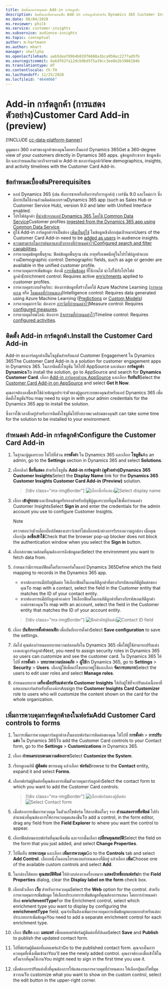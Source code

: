 ```yaml
---
title: ติดตั้งและกำหนดค่า Add-in การ์ดลูกค้า
description: ติดตั้งและตั้งค่าคอนฟิก Add-in การ์ดลูกค้าสำหรับ Dynamics 365 Customer Insights
ms.date: 08/04/2020
ms.reviewer: philk
ms.service: customer-insights
ms.subservice: audience-insights
ms.topic: conceptual
author: m-hartmann
ms.author: mhart
manager: shellyha
ms.openlocfilehash: aab5deaf89b4b019f6688a1bca950ec2277ad5fb
ms.sourcegitcommit: 6a6df62fa12dcb9bd5f5a39cc3ee0e2b3988184b
ms.translationtype: HT
ms.contentlocale: th-TH
ms.lasthandoff: 11/25/2020
ms.locfileid: "4644066"
---
```

# <a name="customer-card-add-in-preview"></a><span data-ttu-id="15123-103">Add-in การ์ดลูกค้า (การแสดงตัวอย่าง)</span><span class="sxs-lookup"><span data-stu-id="15123-103">Customer Card Add-in (preview)</span></span>

[!INCLUDE [cc-data-platform-banner](../includes/cc-data-platform-banner.md)]

<span data-ttu-id="15123-104">ดูมุมมอง 360 องศาของลูกค้าของคุณโดยตรงในแอป Dynamics 365</span><span class="sxs-lookup"><span data-stu-id="15123-104">Get a 360-degree view of your customers directly in Dynamics 365 apps.</span></span> <span data-ttu-id="15123-105">ดูข้อมูลประชากร ข้อมูลเชิงลึก และกำหนดเส้นเวลากิจกรรมด้วย Add-in ของการ์ดลูกค้า</span><span class="sxs-lookup"><span data-stu-id="15123-105">View demographics, insights, and activity timelines with the Customer Card Add-in.</span></span>

## <a name="prerequisites"></a><span data-ttu-id="15123-106">ข้อกำหนดเบื้องต้น</span><span class="sxs-lookup"><span data-stu-id="15123-106">Prerequisites</span></span>

- <span data-ttu-id="15123-107">แอป Dynamics 365 (เช่น ฮับการขายหรือฮับการบริการลูกค้า) เวอร์ชัน 9.0 และใหม่กว่า ซึ่งมีการเปิดใช้งานส่วนติดต่อแบบรวม</span><span class="sxs-lookup"><span data-stu-id="15123-107">Dynamics 365 app (such as Sales Hub or Customer Service Hub), version 9.0 and later with Unified Interface enabled.</span></span>
- <span data-ttu-id="15123-108">โปรไฟล์ลูกค้า [ที่นำเข้าจากแอป Dynamics 365 โดยใช้ Common Data Service](connect-power-query.md)</span><span class="sxs-lookup"><span data-stu-id="15123-108">Customer profiles [ingested from the Dynamics 365 app using Common Data Service](connect-power-query.md).</span></span>
- <span data-ttu-id="15123-109">ผู้ใช้ Add-in การ์ดลูกค้าจำเป็นต้อง [เพิ่มเป็นผู้ใช้](permissions.md) ในข้อมูลเชิงลึกกลุ่มเป้าหมาย</span><span class="sxs-lookup"><span data-stu-id="15123-109">Users of the Customer Card Add-in need to be [added as users](permissions.md) in audience insights.</span></span>
- <span data-ttu-id="15123-110">[ความสามารถในการค้นหาและตัวกรองที่กำหนดค่าไว้](search-filter-index.md)</span><span class="sxs-lookup"><span data-stu-id="15123-110">[Configured search and filter capabilities](search-filter-index.md).</span></span>
- <span data-ttu-id="15123-111">การควบคุมข้อมูลพื้นฐาน: ฟิลด์ข้อมูลพื้นฐาน เช่น อายุหรือเพศมีอยู่ในโปรไฟล์ลูกค้าแบบรวม</span><span class="sxs-lookup"><span data-stu-id="15123-111">Demographic control: Demographic fields, such as age or gender are available in the unified customer profile.</span></span>
- <span data-ttu-id="15123-112">การควบคุมการเพิ่มข้อมูล: ต้องมี [การเพิ่มข้อมูล](enrichment-hub.md) ที่ใช้งานได้ นำไปใช้กับโปรไฟล์ลูกค้า</span><span class="sxs-lookup"><span data-stu-id="15123-112">Enrichment control: Requires active [enrichments](enrichment-hub.md) applied to customer profiles.</span></span>
- <span data-ttu-id="15123-113">การควบคุมระบบอัจฉริยะ: ต้องการข้อมูลที่สร้างโดยใช้ Azure Machine Learning ([การคาดคะเน](predictions.md) หรือ [โดมเดลที่กำหนดเอง](custom-models.md))</span><span class="sxs-lookup"><span data-stu-id="15123-113">Intelligence control: Requires data generated using Azure Machine Learning ([Predictions](predictions.md) or [Custom Models](custom-models.md))</span></span>
- <span data-ttu-id="15123-114">การควบคุมการวัด: ต้องการ [การวัดที่กำหนดค่าไว้](measures.md)</span><span class="sxs-lookup"><span data-stu-id="15123-114">Measure control: Requires [configured measures](measures.md).</span></span>
- <span data-ttu-id="15123-115">การควบคุมไทม์ไลน์: ต้องการ [กิจกรรมที่กำหนดค่าไว้](activities.md)</span><span class="sxs-lookup"><span data-stu-id="15123-115">Timeline control: Requires [configured activities](activities.md).</span></span>

## <a name="install-the-customer-card-add-in"></a><span data-ttu-id="15123-116">ติดตั้ง Add-in การ์ดลูกค้า.</span><span class="sxs-lookup"><span data-stu-id="15123-116">Install the Customer Card Add-in</span></span>

<span data-ttu-id="15123-117">Add-in ของการ์ดลูกค้าเป็นโซลูชันสำหรับแอป Customer Engagement ใน Dynamics 365</span><span class="sxs-lookup"><span data-stu-id="15123-117">The Customer Card Add-in is a solution for customer engagement apps in Dynamics 365.</span></span> <span data-ttu-id="15123-118">ในการติดตั้งโซลูชัน ให้ไปที่ AppSource และค้นหา **การ์ดลูกค้า Dynamics**</span><span class="sxs-lookup"><span data-stu-id="15123-118">To install the solution, go to AppSource and search for **Dynamics Customer Card**.</span></span> <span data-ttu-id="15123-119">เลือก [Add-in การ์ดลูกค้าบน AppSource](https://appsource.microsoft.com/product/dynamics-365/mscrm.dynamics_365_customer_insights_customer_card_addin?tab=Overview) และเลือก **รับทันที**</span><span class="sxs-lookup"><span data-stu-id="15123-119">Select the [Customer Card Add-in on AppSource](https://appsource.microsoft.com/product/dynamics-365/mscrm.dynamics_365_customer_insights_customer_card_addin?tab=Overview) and select **Get It Now**.</span></span>

<span data-ttu-id="15123-120">คุณอาจต้องลงชื่อเข้าใช้ด้วยข้อมูลประจำตัวของผู้ดูแลระบบของคุณสำหรับแอป Dynamics 365 เพื่อติดตั้งโซลูชัน</span><span class="sxs-lookup"><span data-stu-id="15123-120">You may need to sign in with your admin credentials for the Dynamics 365 app to install the solution.</span></span>

<span data-ttu-id="15123-121">ซึ่งอาจใช้เวลาสักครู่สำหรับการติดตั้งโซลูชันไปยังสภาพแวดล้อมของคุณ</span><span class="sxs-lookup"><span data-stu-id="15123-121">It can take some time for the solution to be installed to your environment.</span></span>

## <a name="configure-the-customer-card-add-in"></a><span data-ttu-id="15123-122">กำหนดค่า Add-in การ์ดลูกค้า</span><span class="sxs-lookup"><span data-stu-id="15123-122">Configure the Customer Card Add-in</span></span>

1. <span data-ttu-id="15123-123">ในฐานะผู้ดูแลระบบ ให้ไปที่ส่วน **การตั้งค่า** ใน Dynamics 365 และเลือก **โซลูชัน**</span><span class="sxs-lookup"><span data-stu-id="15123-123">As an admin, go to the **Settings** section in Dynamics 365 and select **Solutions**.</span></span>

1. <span data-ttu-id="15123-124">เลือกลิงก์ **ชื่อที่แสดง** สำหรับโซลูชัน **Add-in การ์ดลูกค้า (ดูตัวอย่าง)Dynamics 365 Customer Insights**</span><span class="sxs-lookup"><span data-stu-id="15123-124">Select the **Display Name** link for the **Dynamics 365 Customer Insights Customer Card Add-in (Preview)** solution.</span></span>

   > [!div class="mx-imgBorder"]
   > <span data-ttu-id="15123-125">![เลือกชื่อที่แสดง](media/select-display-name.png "เลือกชื่อที่แสดง")</span><span class="sxs-lookup"><span data-stu-id="15123-125">![Select display name](media/select-display-name.png "Select display name")</span></span>

1. <span data-ttu-id="15123-126">เลือก **เข้าสู่ระบบ** และป้อนข้อมูลรับรองสำหรับบัญชีผู้ดูแลระบบที่คุณใช้เพื่อกำหนดค่า Customer Insights</span><span class="sxs-lookup"><span data-stu-id="15123-126">Select **Sign in** and enter the credentials for the admin account you use to configure Customer Insights.</span></span>

   > [!NOTE]
   > <span data-ttu-id="15123-127">ตรวจสอบว่าตัวบล็อกป๊อปอัพของเบราว์เซอร์ไม่บล็อกหน้าต่างการรับรองความถูกต้อง เมื่อคุณเลือกปุ่ม **ลงชื่อเข้าใช้**</span><span class="sxs-lookup"><span data-stu-id="15123-127">Check that the browser pop-up blocker does not block the authentication window when you select the **Sign in** button.</span></span>

1. <span data-ttu-id="15123-128">เลือกสภาพแวดล้อมที่คุณต้องการดึงข้อมูลมา</span><span class="sxs-lookup"><span data-stu-id="15123-128">Select the environment you want to fetch data from.</span></span>

1. <span data-ttu-id="15123-129">กำหนดว่ามีการแมปฟิลด์ใดกับเรกคอร์ดในแอป Dynamics 365</span><span class="sxs-lookup"><span data-stu-id="15123-129">Define which the field mapping to records in the Dynamics 365 app.</span></span>
   - <span data-ttu-id="15123-130">หากต้องการแม็ปกับผู้ติดต่อ ให้เลือกฟิลด์ในเอนทิตีลูกค้าที่ตรงกับรหัสเอนทิตีผู้ติดต่อของคุณ</span><span class="sxs-lookup"><span data-stu-id="15123-130">To map with a contact, select the field in the Customer entity that matches the ID of your contact entity.</span></span>
   - <span data-ttu-id="15123-131">หากต้องการแม็ปกับลูกค้าองค์กร ให้เลือกฟิลด์ในเอนทิตีลูกค้าที่ตรงกับรหัสเอนทิตีลูกค้าองค์กรของคุณ</span><span class="sxs-lookup"><span data-stu-id="15123-131">To map with an account, select the field in the Customer entity that matches the ID of your account entity.</span></span>

   > [!div class="mx-imgBorder"]
   > <span data-ttu-id="15123-132">![ฟิลด์รหัสผู้ติดต่อ](media/contact-id-field.png "ฟิลด์รหัสผู้ติดต่อ")</span><span class="sxs-lookup"><span data-stu-id="15123-132">![Contact ID field](media/contact-id-field.png "Contact ID field")</span></span>

1. <span data-ttu-id="15123-133">เลือก **บันทึกการตั้งค่าคอนฟิก** เพื่อบันทึกการตั้งค่า</span><span class="sxs-lookup"><span data-stu-id="15123-133">Select **Save configuration** to save the settings.</span></span>

1. <span data-ttu-id="15123-134">ถัดไป คุณต้องกำหนดบทบาทความปลอดภัยใน Dynamics 365 เพื่อให้ผู้ใช้สามารถปรับแต่งเองและดูการ์ดลูกค้า</span><span class="sxs-lookup"><span data-stu-id="15123-134">Next, you need to assign security roles in Dynamics 365 so users can customize and see the customer card.</span></span> <span data-ttu-id="15123-135">ใน Dynamics 365 ให้ไปที่ **การตั้งค่า** > **บทบาทความปลอดภัย** > **ผู้ใช้**</span><span class="sxs-lookup"><span data-stu-id="15123-135">In Dynamics 365, go to **Settings** > **Security** > **Users**.</span></span> <span data-ttu-id="15123-136">เลือกผู้ใช้เพื่อแก้ไขบทบาทผู้ใช้และเลือก **จัดการบทบาท**</span><span class="sxs-lookup"><span data-stu-id="15123-136">Select the users to edit user roles and select **Manage roles**.</span></span>

1. <span data-ttu-id="15123-137">กำหนดบทบาท **เครื่องมือปรับแต่งการ์ด Customer Insights** ให้กับผู้ใช้ที่จะปรับแต่งเนื้อหาที่แสดงบนการ์ดสำหรับทั้งองค์กร</span><span class="sxs-lookup"><span data-stu-id="15123-137">Assign the **Customer Insights Card Customizer** role to users who will customize the content shown on the card for the whole organization.</span></span>

## <a name="add-customer-card-controls-to-forms"></a><span data-ttu-id="15123-138">เพิ่มการควบคุมการ์ดลูกค้าลงในฟอร์ม</span><span class="sxs-lookup"><span data-stu-id="15123-138">Add Customer Card controls to forms</span></span>
  
1. <span data-ttu-id="15123-139">ในการเพิ่มการควบคุมการ์ดลูกค้าลงในแบบฟอร์มการติดต่อของคุณ ให้ไปที่ **การตั้งค่า** > **การปรับแต่ง** ใน Dynamics 365</span><span class="sxs-lookup"><span data-stu-id="15123-139">To add the Customer Card controls to your Contact form, go to the **Settings** > **Customizations** in Dynamics 365.</span></span>

1. <span data-ttu-id="15123-140">เลือก **กำหนดระบบตามความต้องการ**</span><span class="sxs-lookup"><span data-stu-id="15123-140">Select **Customize the System**.</span></span>

1. <span data-ttu-id="15123-141">เรียกดูเอนทิตี **ผู้ติดต่อ** ขยายเมนู แล้วเลือก **ฟอร์ม**</span><span class="sxs-lookup"><span data-stu-id="15123-141">Browse to the **Contact** entity, expand it and select **Forms**.</span></span>

1. <span data-ttu-id="15123-142">เลือกฟอร์มผู้ติดต่อที่คุณต้องการเพิ่มตัวควบคุมการ์ดลูกค้า</span><span class="sxs-lookup"><span data-stu-id="15123-142">Select the contact form to which you want to add the Customer Card controls.</span></span>

    > [!div class="mx-imgBorder"]
    > <span data-ttu-id="15123-143">![เลือกฟอร์มของผู้ติดต่อ](media/contact-active-forms.png "เลือกฟอร์มของผู้ติดต่อ")</span><span class="sxs-lookup"><span data-stu-id="15123-143">![Select Contact form](media/contact-active-forms.png "Select Contact form")</span></span>

1. <span data-ttu-id="15123-144">เมื่อต้องการเพิ่มการควบคุม ในตัวแก้ไขฟอร์ม ให้ลากฟิลด์ใดๆ จาก **ส่วนแสดงรายชื่อฟิลด์** ไปยังตำแหน่งที่คุณต้องการให้การควบคุมแสดงขึ้น</span><span class="sxs-lookup"><span data-stu-id="15123-144">To add a control, in the form editor, drag any field from the **Field Explorer** to where you want the control to appear.</span></span>

1. <span data-ttu-id="15123-145">เลือกฟิลด์บนแบบฟอร์มที่คุณเพิ่งเพิ่ม และจากนั้นเลือก **เปลี่ยนคุณสมบัติ**</span><span class="sxs-lookup"><span data-stu-id="15123-145">Select the field on the form that you just added, and select **Change Properties**.</span></span>

1. <span data-ttu-id="15123-146">ไปที่แท็บ **การควบคุม** และเลือก **เพิ่มการควบคุม**</span><span class="sxs-lookup"><span data-stu-id="15123-146">Go to the **Controls** tab and select **Add Control**.</span></span> <span data-ttu-id="15123-147">เลือกหนึ่งในคอนโทรลแบบกำหนดเองที่มีอยู่ แล้วเลือก **เพิ่ม**</span><span class="sxs-lookup"><span data-stu-id="15123-147">Choose one of the available custom controls and select **Add**.</span></span>

1. <span data-ttu-id="15123-148">ในกล่องโต้ตอบ **คุณสมบัติฟิลด์** ให้ล้างกล่องกาเครื่องหมาย **แสดงป้ายชื่อบนฟอร์ม**</span><span class="sxs-lookup"><span data-stu-id="15123-148">In the **Field Properties** dialog, clear the **Display label on the form** check box.</span></span>

1. <span data-ttu-id="15123-149">เลือกตัวเลือก **เว็บ** สำหรับการควบคุม</span><span class="sxs-lookup"><span data-stu-id="15123-149">Select the **Web** option for the control.</span></span> <span data-ttu-id="15123-150">สำหรับการควบคุมการเพิ่มข้อมูล ให้เลือกประเภทการเพิ่มข้อมูลที่คุณต้องการแสดง โดยการกำหนดค่าฟิลด์ **enrichmentType**</span><span class="sxs-lookup"><span data-stu-id="15123-150">For the Enrichment control, select which enrichment type you want to display by configuring the **enrichmentType** field.</span></span> <span data-ttu-id="15123-151">คุณจำเป็นต้องเพิ่มการควบคุมการเพิ่มข้อมูลแบบแยกสำหรับแต่ละประเภทการเพิ่มข้อมูล</span><span class="sxs-lookup"><span data-stu-id="15123-151">You need to add a separate enrichment control for each enrichment type.</span></span>

1. <span data-ttu-id="15123-152">เลือก **บันทึก** และ **เผยแพร่** เพื่อเผยแพร่ฟอร์มผู้ติดต่อที่อัปเดต</span><span class="sxs-lookup"><span data-stu-id="15123-152">Select **Save** and **Publish** to publish the updated contact form.</span></span>

1. <span data-ttu-id="15123-153">ไปที่ฟอร์มผู้ติดต่อที่เผยแพร่แล้ว</span><span class="sxs-lookup"><span data-stu-id="15123-153">Go to the published contact form.</span></span> <span data-ttu-id="15123-154">คุณจะเห็นการควบคุมที่เพิ่งเพิ่มเข้ามา</span><span class="sxs-lookup"><span data-stu-id="15123-154">You'll see the newly added control.</span></span> <span data-ttu-id="15123-155">คุณอาจต้องลงชื่อเข้าใช้ในครั้งแรกที่คุณใช้งาน</span><span class="sxs-lookup"><span data-stu-id="15123-155">You might need to sign in the first time you use it.</span></span>

1. <span data-ttu-id="15123-156">เมื่อต้องการปรับแต่งสิ่งที่คุณต้องการให้แสดงบนการควบคุมที่กำหนดเอง ให้เลือกปุ่มแก้ไขที่มุมขวาบน</span><span class="sxs-lookup"><span data-stu-id="15123-156">To customize what you want to show on the custom control, select the edit button in the upper-right corner.</span></span>
